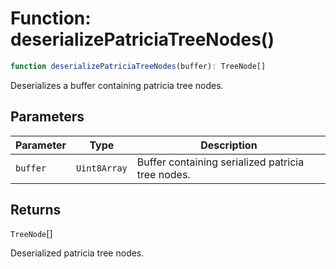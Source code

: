 # Function: deserializePatriciaTreeNodes()

```ts
function deserializePatriciaTreeNodes(buffer): TreeNode[]
```

Deserializes a buffer containing patricia tree nodes.

## Parameters

| Parameter | Type | Description |
| ------ | ------ | ------ |
| `buffer` | `Uint8Array` | Buffer containing serialized patricia tree nodes. |

## Returns

`TreeNode`[]

Deserialized patricia tree nodes.
